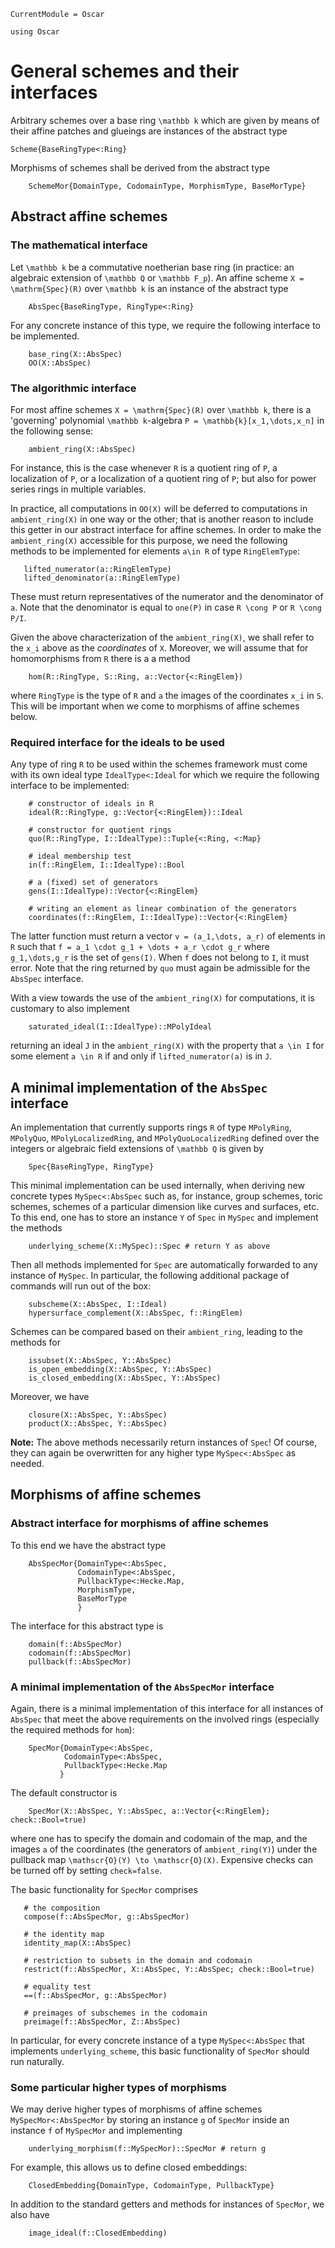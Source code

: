 ```@meta
CurrentModule = Oscar
```

```@setup oscar
using Oscar
```

# General schemes and their interfaces

Arbitrary schemes over a base ring ``\mathbb k`` which are given by means 
of their affine patches and glueings are instances of the abstract type
```@docs
Scheme{BaseRingType<:Ring}
```
Morphisms of schemes shall be derived from the abstract type
```@docs
    SchemeMor{DomainType, CodomainType, MorphismType, BaseMorType}
```

## Abstract affine schemes

### The mathematical interface
Let ``\mathbb k`` be a commutative noetherian base ring 
(in practice: an algebraic extension of ``\mathbb Q`` or ``\mathbb F_p``). 
An affine scheme ``X = \mathrm{Spec}(R)`` over ``\mathbb k`` is an instance of 
the abstract type
```@docs 
    AbsSpec{BaseRingType, RingType<:Ring}
```
For any concrete instance of this type, we require the following interface 
to be implemented. 
```@docs
    base_ring(X::AbsSpec) 
    OO(X::AbsSpec)
```

### The algorithmic interface
For most affine schemes ``X = \mathrm{Spec}(R)`` 
over ``\mathbb k``, there is a 'governing' polynomial 
``\mathbb k``-algebra ``P = \mathbb{k}[x_1,\dots,x_n]`` 
in the following sense:
```@docs
    ambient_ring(X::AbsSpec)
```
For instance, this is the case whenever ``R`` is a quotient 
ring of ``P``, a localization of ``P``, or a localization 
of a quotient ring of ``P``; but also for 
power series rings in multiple variables. 

In practice, 
all computations in `OO(X)` will be deferred to computations in 
`ambient_ring(X)` in one way or the other; that is another 
reason to include this getter in our abstract interface for 
affine schemes. In order to make the `ambient_ring(X)` accessible 
for this purpose, we need the following methods to be implemented 
for elements ``a\in R`` of type `RingElemType`:
```
   lifted_numerator(a::RingElemType) 
   lifted_denominator(a::RingElemType)
```
These must return representatives of the numerator and the denominator 
of ``a``. Note that the denominator is equal to `one(P)` in case 
``R \cong P`` or ``R \cong P/I``. 

Given the above characterization of the `ambient_ring(X)`,
we shall refer to the ``x_i`` above as the *coordinates* of ``X``.
Moreover, we will assume that for homomorphisms from ``R`` 
there is a a method 
```
    hom(R::RingType, S::Ring, a::Vector{<:RingElem})
```
where `RingType` is the type of ``R`` and `a` the images 
of the coordinates ``x_i`` in ``S``. This will be important 
when we come to morphisms of affine schemes below.

### Required interface for the ideals to be used
Any type of ring ``R`` to be used within the schemes framework 
must come with its own ideal type `IdealType<:Ideal` for which 
we require the following interface to be implemented:
```
    # constructor of ideals in R
    ideal(R::RingType, g::Vector{<:RingElem})::Ideal

    # constructor for quotient rings
    quo(R::RingType, I::IdealType)::Tuple{<:Ring, <:Map}

    # ideal membership test
    in(f::RingElem, I::IdealType)::Bool       

    # a (fixed) set of generators
    gens(I::IdealType)::Vector{<:RingElem}   

    # writing an element as linear combination of the generators
    coordinates(f::RingElem, I::IdealType)::Vector{<:RingElem}
```
The latter function must return a vector ``v = (a_1,\dots, a_r)`` 
of elements in ``R`` such that ``f = a_1 \cdot g_1 + \dots + a_r \cdot g_r``
where ``g_1,\dots,g_r`` is the set of `gens(I)`. When ``f`` does 
not belong to ``I``, it must error. Note that the ring returned by 
`quo` must again be admissible for the `AbsSpec` interface.

With a view towards the use of the `ambient_ring(X)` for computations, 
it is customary to also implement 
```
    saturated_ideal(I::IdealType)::MPolyIdeal
```
returning an ideal ``J`` in the `ambient_ring(X)` with the property 
that ``a \in I`` for some element ``a \in R`` if and only if 
`lifted_numerator(a)` is in ``J``.

## A minimal implementation of the `AbsSpec` interface
An implementation that currently supports rings ``R`` of type 
`MPolyRing`, `MPolyQuo`, `MPolyLocalizedRing`, and `MPolyQuoLocalizedRing`
defined over the integers or algebraic field extensions of ``\mathbb Q``
is given by
```@docs
    Spec{BaseRingType, RingType}
```
This minimal implementation can be used internally, when deriving new 
concrete types `MySpec<:AbsSpec` such as, for instance, 
group schemes, toric schemes, schemes of a particular dimension 
like curves and surfaces, etc. To this end, one has to store 
an instance `Y` of `Spec` in `MySpec` and implement the methods 
```
    underlying_scheme(X::MySpec)::Spec # return Y as above 
```
Then all methods implemented for `Spec` are automatically 
forwarded to any instance of `MySpec`. 
In particular, the following additional package of 
commands will run out of the box:
```@docs
    subscheme(X::AbsSpec, I::Ideal)
    hypersurface_complement(X::AbsSpec, f::RingElem)
```
Schemes can be compared based on their `ambient_ring`, leading to the methods for 
```@docs 
    issubset(X::AbsSpec, Y::AbsSpec)
    is_open_embedding(X::AbsSpec, Y::AbsSpec)
    is_closed_embedding(X::AbsSpec, Y::AbsSpec)
```
Moreover, we have
```@docs 
    closure(X::AbsSpec, Y::AbsSpec) 
    product(X::AbsSpec, Y::AbsSpec)
```
**Note:** The above methods necessarily return instances of `Spec`!
Of course, they can again be overwritten for any higher 
type `MySpec<:AbsSpec` as needed. 


## Morphisms of affine schemes

### Abstract interface for morphisms of affine schemes
To this end we have the abstract type
```@docs
    AbsSpecMor{DomainType<:AbsSpec, 
               CodomainType<:AbsSpec, 
               PullbackType<:Hecke.Map,
               MorphismType, 
               BaseMorType
               }
```
The interface for this abstract type is 
```@docs
    domain(f::AbsSpecMor)
    codomain(f::AbsSpecMor)
    pullback(f::AbsSpecMor)
```

### A minimal implementation of the `AbsSpecMor` interface
Again, there is a minimal implementation of this interface for all instances 
of `AbsSpec` that meet the above requirements on the involved 
rings (especially the required methods for `hom`):
```@docs 
    SpecMor{DomainType<:AbsSpec, 
            CodomainType<:AbsSpec, 
            PullbackType<:Hecke.Map
           }
```
The default constructor is
```
    SpecMor(X::AbsSpec, Y::AbsSpec, a::Vector{<:RingElem}; check::Bool=true)
```
where one has to specify the domain and codomain of the map, and 
the images `a` of the coordinates (the generators of `ambient_ring(Y)`) 
under the pullback map ``\mathscr{O}(Y) \to \mathscr{O}(X)``. Expensive checks can be 
turned off by setting `check=false`.

The basic functionality for `SpecMor` comprises
```
   # the composition 
   compose(f::AbsSpecMor, g::AbsSpecMor) 

   # the identity map
   identity_map(X::AbsSpec)

   # restriction to subsets in the domain and codomain
   restrict(f::AbsSpecMor, X::AbsSpec, Y::AbsSpec; check::Bool=true)

   # equality test
   ==(f::AbsSpecMor, g::AbsSpecMor)

   # preimages of subschemes in the codomain
   preimage(f::AbsSpecMor, Z::AbsSpec)
```
In particular, for every concrete instance of a type `MySpec<:AbsSpec` that 
implements `underlying_scheme`, this basic functionality of `SpecMor` 
should run naturally.

### Some particular higher types of morphisms

We may derive higher types of morphisms of affine schemes `MySpecMor<:AbsSpecMor` 
by storing an instance `g` of `SpecMor` inside an instance `f` of 
`MySpecMor` and implementing 
```
    underlying_morphism(f::MySpecMor)::SpecMor # return g
```
For example, this allows us to define closed embeddings:
```@docs
    ClosedEmbedding{DomainType, CodomainType, PullbackType}
```
In addition to the standard getters and methods for instances 
of `SpecMor`, we also have 
```@docs
    image_ideal(f::ClosedEmbedding)
```








